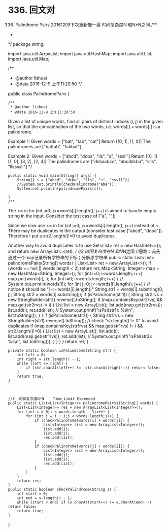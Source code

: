# 336. 回文对



[](https://leetcode-cn.com/problems/palindrome-pairs/)


336. Palindrome Pairs
20161209下次重新敲一遍
时间复杂度N 和N*N之间
/**
 *
 */
package string;

import java.util.ArrayList;
import java.util.HashMap;
import java.util.List;
import java.util.Map;

/**
 * @author lishuai
 * @data 2016-12-9 上午11:20:50
 */

public class PalindromePairs {

    /**
     * @author lishuai
     * @data 2016-12-9 上午11:20:50
Given a list of unique words, find all pairs of distinct indices (i, j) in the given list,
so that the concatenation of the two words, i.e. words[i] + words[j] is a palindrome.

Example 1:
Given words = ["bat", "tab", "cat"]
Return [[0, 1], [1, 0]]
The palindromes are ["battab", "tabbat"]

Example 2:
Given words = ["abcd", "dcba", "lls", "s", "sssll"]
Return [[0, 1], [1, 0], [3, 2], [2, 4]]
The palindromes are ["dcbaabcd", "abcddcba", "slls", "llssssll"]
     */

    public static void main(String[] args) {
        String[] s = {"abcd", "dcba", "lls", "s", "sssll"};
        //System.out.println(checkPalindrome("aba"));
        System.out.println(palindromePairs(s));

    }
    /**
The <= in for (int j=0; j<=words[i].length(); j++) is aimed to handle empty string in the input.
Consider the test case of ["a", ""];

Since we now use <= in for (int j=0; j<=words[i].length(); j++) instead of <.
There may be duplicates in the output (consider test case ["abcd", "dcba"]).
Therefore I put a str2.length()!=0 to avoid duplicates.

Another way to avoid duplicates is to use Set<List<Integer>> ret = new HashSet<>();
and return new ArrayList<>(ret);
     */
    //2 时间复杂度在N 和N*N之间
    //思路：首先通过一个map记录所有字符串的下标；分解原字符串
    public static List<List<Integer>> palindromePairs(String[] words) {
        List<List<Integer>> ret = new ArrayList<>();
        if (words == null || words.length < 2) return ret;
        Map<String, Integer> map = new HashMap<String, Integer>();
        for (int i=0; i<words.length; i++) map.put(words[i], i);
        for (int i=0; i<words.length; i++) {
            // System.out.println(words[i]);
            for (int j=0; j<=words[i].length(); j++) { // notice it should be "j <= words[i].length()"
                String str1 = words[i].substring(0, j);
                String str2 = words[i].substring(j);
                if (isPalindrome(str1)) {
                    String str2rvs = new StringBuilder(str2).reverse().toString();
                    if (map.containsKey(str2rvs) && map.get(str2rvs) != i) {
                        List<Integer> list = new ArrayList<Integer>();
                        list.add(map.get(str2rvs));
                        list.add(i);
                        ret.add(list);
                        // System.out.printf("isPal(str1): %s\n", list.toString());
                    }
                }
                if (isPalindrome(str2)) {
                    String str1rvs = new StringBuilder(str1).reverse().toString();
                    // check "str.length() != 0" to avoid duplicates
                    if (map.containsKey(str1rvs) && map.get(str1rvs) != i && str2.length()!=0) {
                        List<Integer> list = new ArrayList<Integer>();
                        list.add(i);
                        list.add(map.get(str1rvs));
                        ret.add(list);
                        // System.out.printf("isPal(str2): %s\n", list.toString());
                    }
                }
            }
        }
        return ret;
    }

    private static boolean isPalindrome(String str) {
        int left = 0;
        int right = str.length() - 1;
        while (left <= right) {
            if (str.charAt(left++) !=  str.charAt(right--)) return false;
        }
        return true;
    }



    //1  时间复杂度N*N    Time Limit Exceeded
    public static List<List<Integer>> palindromePairs1(String[] words) {
        List<List<Integer>> res = new ArrayList<List<Integer>>();
        for (int i = 0;i < words.length - 1;i++) {
            for (int j = i + 1;j < words.length;j++) {       
                if (checkPalindrome(words[i] + words[j])) {
                    List<Integer> list = new ArrayList<Integer>();
                    list.add(i);
                    list.add(j);
                    res.add(list);
                }
                if (checkPalindrome(words[j] + words[i])) {
                    List<Integer> list = new ArrayList<Integer>();
                    list.add(j);
                    list.add(i);
                    res.add(list);
                }
            }
        }       
        return res;
    }
    public static boolean checkPalindrome(String s) {       
        int start = 0;
        int end = s.length() - 1;
        while (start < end) if (s.charAt(start++) != s.charAt(end--)) return false;         
        return true;
    }


}

